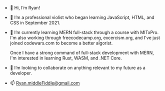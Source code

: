- 👋 Hi, I’m Ryan!

- 👀 I’m a professional violist who began learning JavaScript, HTML, and CSS in September 2021.

- 🌱 I’m currently learning MERN full-stack through a course with MITxPro. I'm also working through 
   freecodecamp.org, excercism.org, and I've just joined codewars.com to become a better algorist. 
   
   Once I have a strong command of full-stack development with MERN, I'm interested in learning Rust, 
   WASM, and .NET Core. 
   
- 💞️ I’m looking to collaborate on anything relevant to my future as a developer.

- 📫 Ryan.middleFiddle@gmail.com
